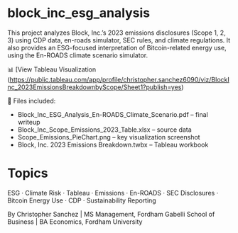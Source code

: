 # block_inc_esg_analysis

This project analyzes Block, Inc.’s 2023 emissions disclosures (Scope 1, 2, 3) using CDP data, en-roads simulator, SEC rules, and climate regulations. It also provides an ESG-focused interpretation of Bitcoin-related energy use, using the En-ROADS climate scenario simulator.

📊 [View Tableau Visualization (https://public.tableau.com/app/profile/christopher.sanchez6090/viz/BlockInc_2023EmissionsBreakdownbyScope/Sheet1?publish=yes)

📎 Files included:
- Block_Inc_ESG_Analysis_En-ROADS_Climate_Scenario.pdf – final writeup
- Block_Inc_Scope_Emissions_2023_Table.xlsx – source data
- Scope_Emissions_PieChart.png – key visualization screenshot
- Block, Inc. 2023 Emissions Breakdown.twbx – Tableau workbook

# Topics
ESG · Climate Risk · Tableau · Emissions · En-ROADS · SEC Disclosures · Bitcoin Energy Use · CDP · Sustainability Reporting

By Christopher Sanchez | MS Management, Fordham Gabelli School of Business | BA Economics, Fordham University
